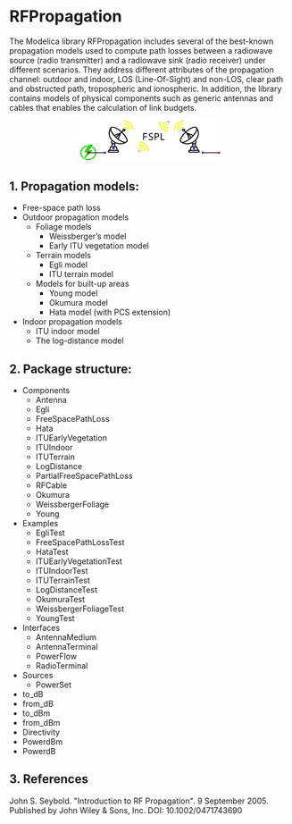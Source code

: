 # RFPropagation

The Modelica library RFPropagation includes several of the best-known propagation models used to compute path losses between a radiowave source (radio transmitter) and a radiowave sink (radio receiver) under different scenarios. They address different attributes of the propagation channel: outdoor and indoor, LOS (Line-Of-Sight) and non-LOS, clear path and obstructed path, tropospheric and ionospheric. In addition, the library contains models of physical components such as generic antennas and cables that enables the calculation of link budgets.

<p align="center">
  <img src="https://github.com/a-r2/RFPropagation/blob/main/Example.png?raw=true" width=50% height=50%/>
</p>

## 1. Propagation models:

- Free-space path loss
- Outdoor propagation models
  - Foliage models
    - Weissberger’s model
    - Early ITU vegetation model
  - Terrain models
    - Egli model
    - ITU terrain model
  - Models for built-up areas
    - Young model
    - Okumura model
    - Hata model (with PCS extension)
- Indoor propagation models
  - ITU indoor model
  - The log-distance model

## 2. Package structure:

- Components
  - Antenna
  - Egli
  - FreeSpacePathLoss
  - Hata
  - ITUEarlyVegetation
  - ITUIndoor
  - ITUTerrain
  - LogDistance
  - PartialFreeSpacePathLoss
  - RFCable
  - Okumura
  - WeissbergerFoliage
  - Young
- Examples
  - EgliTest
  - FreeSpacePathLossTest
  - HataTest
  - ITUEarlyVegetationTest
  - ITUIndoorTest
  - ITUTerrainTest
  - LogDistanceTest
  - OkumuraTest
  - WeissbergerFoliageTest
  - YoungTest
- Interfaces
  - AntennaMedium
  - AntennaTerminal
  - PowerFlow
  - RadioTerminal
- Sources
  - PowerSet
- to_dB
- from_dB
- to_dBm
- from_dBm
- Directivity
- PowerdBm
- PowerdB

## 3. References

John S. Seybold. "Introduction to RF Propagation". 9 September 2005. Published by John Wiley & Sons, Inc. DOI: 10.1002/0471743690
